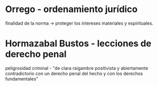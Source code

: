 
# Orrego - ordenamiento jurídico
finalidad de la norma -> proteger los intereses materiales y espirituales.



# Hormazabal Bustos - lecciones de derecho penal
peligrosidad criminal - "de clara raigambre positivista y abiertamente contradictorio con un derecho penal del hecho y con los derechos fundamentales"


